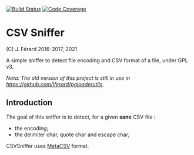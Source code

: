 [![Build Status](https://travis-ci.org/jferard/csvsniffer.svg?branch=master)](https://travis-ci.org/jferard/csvsniffer)
[![Code Coverage](https://img.shields.io/codecov/c/github/jferard/csvsniffer/master.svg)](https://codecov.io/github/jferard/csvsniffer?branch=master)

# CSV Sniffer
(C) J. Férard 2016-2017, 2021

A simple sniffer to detect file encoding and CSV format of a file, under GPL v3.

*Nota: The old version of this project is still in use in https://github.com/jferard/pgloaderutils.*

## Introduction

The goal of this sniffer is to detect, for a given **sane** CSV file :
- the encoding;
- the delimiter char, quote char and escape char;

CSVSniffer uses [MetaCSV](https://github.com/jferard/MetaCSV) format.